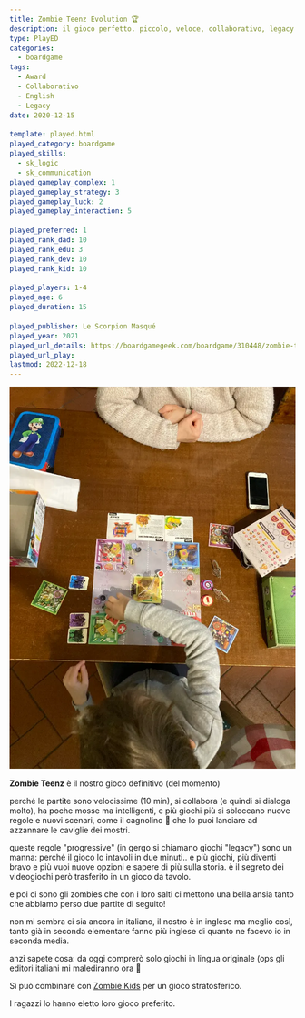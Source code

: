 ```yaml
---
title: Zombie Teenz Evolution 🏆
description: il gioco perfetto. piccolo, veloce, collaborativo, legacy. con gli zombie!
type: PlayED
categories:
  - boardgame
tags:
  - Award
  - Collaborativo
  - English
  - Legacy
date: 2020-12-15

template: played.html
played_category: boardgame
played_skills:
  - sk_logic
  - sk_communication
played_gameplay_complex: 1
played_gameplay_strategy: 3
played_gameplay_luck: 2
played_gameplay_interaction: 5

played_preferred: 1
played_rank_dad: 10
played_rank_edu: 3
played_rank_dev: 10
played_rank_kid: 10

played_players: 1-4
played_age: 6
played_duration: 15

played_publisher: Le Scorpion Masqué
played_year: 2021
played_url_details: https://boardgamegeek.com/boardgame/310448/zombie-teenz-evolution
played_url_play: 
lastmod: 2022-12-18
---
```


![](../../assets/img/played/boardgame/zombie-teenz-play.webp)

**Zombie Teenz** è il nostro gioco definitivo (del momento)

perché le partite sono velocissime (10 min), si collabora (e quindi si dialoga molto), ha poche mosse ma intelligenti, e più giochi più si sbloccano nuove regole e nuovi scenari, come il cagnolino 🐶 che lo puoi lanciare ad azzannare le caviglie dei mostri.

queste regole "progressive" (in gergo si chiamano giochi "legacy") sono un manna: perché il gioco lo intavoli in due minuti.. e più giochi, più diventi bravo e più vuoi nuove opzioni e sapere di più sulla storia. è il segreto dei videogiochi però trasferito in un gioco da tavolo.

e poi ci sono gli zombies che con i loro salti ci mettono una bella ansia tanto che abbiamo perso due partite di seguito!

non mi sembra ci sia ancora in italiano, il nostro è in inglese ma meglio così, tanto già in seconda elementare fanno più inglese di quanto ne facevo io in seconda media. 

anzi sapete cosa: da oggi comprerò solo giochi in lingua originale (ops gli editori italiani mi malediranno ora 🙂

Si può combinare con [Zombie Kids](zombie-kids-evolution.md) per un gioco stratosferico.

I ragazzi lo hanno eletto loro gioco preferito.
